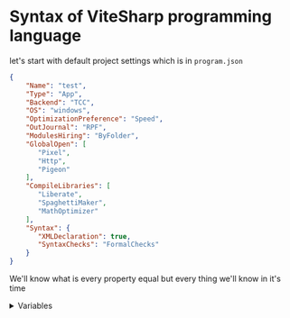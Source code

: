 # Syntax of ViteSharp programming language

let's start with default project settings which is in `program.json`
```json
{
    "Name": "test",
    "Type": "App",
    "Backend": "TCC",
    "OS": "windows",
    "OptimizationPreference": "Speed",
    "OutJournal": "RPF",
    "ModulesHiring": "ByFolder",
    "GlobalOpen": [
       "Pixel",
       "Http",
       "Pigeon"
    ],
    "CompileLibraries": [
       "Liberate",
       "SpaghettiMaker",
       "MathOptimizer"
    ],
    "Syntax": {
       "XMLDeclaration": true,
       "SyntaxChecks": "FormalChecks"
    }
}
```
We'll know what is every property equal but every thing we'll know in it's time


<details>
<summary>Variables</summary>

> Numeric types:
> | Signed | Unsigned | Float  | Complex      | Length  |
> | ------ | -------- | ------ | ------------ | ------- |
> | `i8`   | `u8`     | ...... | ............ | 1-byte  |
> | `i16`  | `u16`    | `f16`  | ............ | 2-byte  |
> | `i32`  | `u32`    | `f32`  | `complex32`  | 4-byte  |
> | `i64`  | `u64`    | `f64`  | `complex64`  | 8-byte  |
> | `i128` | `u128`   | `f128` | `complex128` | 16-byte |
>
>
> Other Types is
> | Type   | Length |
> | ------ | ------ |
> | `str`  | auto   |
> | `char` | 1-byte |
> | `bool` | 1-bit  |
>
>
> Then to declare a type there is a 2 ways
> first(more formal for declare data types):
> ```vs
> Type name = value
> ```
> second(more formal for declare classes):
> ```vs
> name := value
> ```
> Examples:
> ```vs
> i32 intger = 256
> dog := animal('bopy')
> ```
> > [!WARNING]  
> > if u turned FormalChecks from settings on u wont be able to declare data types with second way but if not
> > `float := 250.52f64`

</details>
